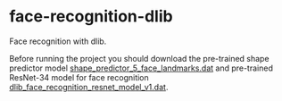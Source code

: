 # face-recognition-dlib
Face recognition with dlib.

Before running the project you should download the pre-trained shape predictor model [shape_predictor_5_face_landmarks.dat](http://dlib.net/files/shape_predictor_5_face_landmarks.dat.bz2) and pre-trained ResNet-34 model for face recognition [dlib_face_recognition_resnet_model_v1.dat](http://dlib.net/files/dlib_face_recognition_resnet_model_v1.dat.bz2).
